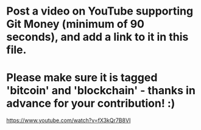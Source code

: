 # Post a video on YouTube supporting Git Money (minimum of 90 seconds), and add a link to it in this file.
# Please make sure it is tagged 'bitcoin' and 'blockchain' - thanks in advance for your contribution! :)

https://www.youtube.com/watch?v=fX3kQr7B8VI
